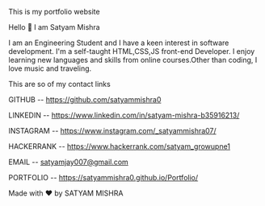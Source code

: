 This is my portfolio website 


Hello 👋
 I am Satyam Mishra 


I am an Engineering Student and I have a keen interest in software development. I'm a self-taught HTML,CSS,JS front-end Developer. I enjoy learning new languages and skills from online courses.Other than coding, I love music and traveling.


This are so of my contact links 


GITHUB -- https://github.com/satyammishra0

LINKEDIN -- https://www.linkedin.com/in/satyam-mishra-b35916213/
              
INSTAGRAM --  https://www.instagram.com/_satyammishra07/
              
HACKERRANK --  https://www.hackerrank.com/satyam_growupne1

EMAIL -- satyamjay007@gmail.com

PORTFOLIO -- https://satyammishra0.github.io/Portfolio/

Made with ❤️ by SATYAM MISHRA

